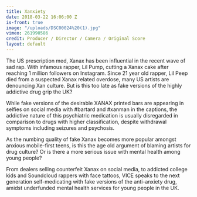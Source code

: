 ```yaml
---
title: Xanxiety
date: 2018-03-22 16:06:00 Z
is-front: true
image: "/uploads/DSC00024%20(1).jpg"
vimeo: 261990586
credit: Producer / Director / Camera / Original Score
layout: default
---
```


The US prescription med, Xanax has been influential in the recent wave of sad rap. With infamous rapper, Lil Pump, cutting a Xanax cake after reaching 1 million followers on Instagram. Since 21 year old rapper, Lil Peep died from a suspected Xanax related overdose, many US artists are denouncing Xan culture. But is this too late as fake versions of the highly addictive drug grip the UK? 

While fake versions of the desirable XANAX printed bars are appearing in selfies on social media with #bartard and #xanman in the captions, the addictive nature of this psychiatric medication is usually disregarded in comparison to drugs with higher classification, despite withdrawal symptoms including seizures and psychosis.

As the numbing quality of fake Xanax becomes more popular amongst anxious mobile-first teens, is this the age old argument of blaming artists for drug culture? Or is there a more serious issue with mental health among young people? 

From dealers selling counterfeit Xanax on social media, to addicted college kids and Soundcloud rappers with face tattoos, VICE speaks to the next generation self-medicating with fake versions of the anti-anxiety drug, amidst underfunded mental health services for young people in the UK.